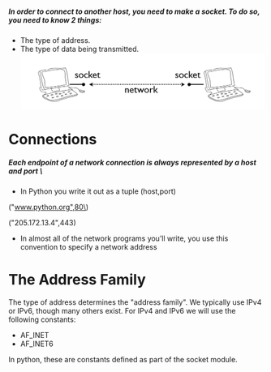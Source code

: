 ##### In order to connect to another host, you need to make a socket. To do so, you need to know 2 things:

* The type of address.
* The type of data being transmitted.![](/assets/sock_con.PNG)

# **Connections**

##### Each endpoint of a network connection is always represented by a host and port \

* In Python you write it out as a tuple \(host,port\)

\("www.python.org",80\)

\("205.172.13.4",443\)

* In almost all of the network programs you’ll write, you use this convention to specify a network address

# **The Address Family**

The type of address determines the "address family". We typically use IPv4 or IPv6, though many others exist. For IPv4 and IPv6 we will use the following constants:

* AF\_INET
* AF\_INET6

In python, these are constants defined as part of the socket module.

